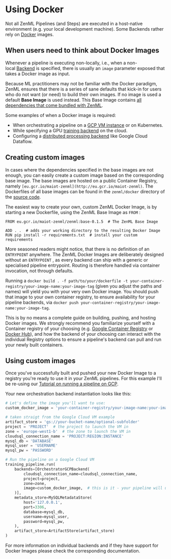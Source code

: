 # Using Docker

Not all ZenML Pipelines (and Steps) are executed in a host-native environment (e.g. your local development machine). Some Backends rather rely on [Docker](https://www.docker.com/) images.

## When users need to think about Docker Images

Whenever a pipeline is executing non-locally, i.e., when a non-local [Backend](https://docs.zenml.io/backends/what-is-a-backend.html) is specified, there is usually an `image` parameter exposed that takes a Docker image as input.

Because ML practitioners may not be familiar with the Docker paradigm, ZenML ensures that there is a series of sane defaults that kick-in for users who do not want (or need) to build their own images. If no image is used a default **Base Image** is used instead. This Base Image contains [all dependencies that come bundled with ZenML](https://docs.zenml.io/getting-started/creating-custom-logic.html).

Some examples of when a Docker image is required:

- When orchestrating a pipeline on a [GCP VM instance](https://docs.zenml.io/backends/orchestrator-backends.html) or on Kubernetes.
- While specifying a GPU [training backend](https://docs.zenml.io/backends/training-backends.html) on the cloud.
- Configuring a [distributed processing backend](https://docs.zenml.io/backends/processing-backends.html) like Google Cloud Dataflow.

## Creating custom images

In cases where the dependencies specified in the base images are not enough, you can easily create a custom image based on the corresponding base image. The base images are hosted on a public Container Registry, namely `[eu.gcr.io/maiot-zenml](http://eu.gcr.io/maiot-zenml)`. The Dockerfiles of all base images can be found in the `zenml/docker` directory of the [source code](https://github.com/maiot-io/zenml).

The easiest way to create your own, custom ZenML Docker Image, is by starting a new Dockerfile, using the ZenML Base Image as `FROM` :

```docker
FROM eu.gcr.io/maiot-zenml/zenml:base-0.1.5  # The ZenML Base Image

ADD . .  # adds your working directory to the resulting Docker Image
RUN pip install -r requirements.txt  # install your custom requirements
```

More seasoned readers might notice, that there is no definition of an `ENTRYPOINT` anywhere. The ZenML Docker Images are deliberately designed without an `ENTRYPOINT` , as every backend can ship with a generic or specialised pipeline entrypoint. Routing is therefore handled via container invocation, not through defaults.

Running a `docker build . -f path/to/your/dockerfile -t your-container-registry/your-image-name:your-image-tag` (given you adjust the paths and names) will yield you with your very own Docker image. You should push that image to your own container registry, to ensure availability for your pipeline backends, via `docker push your-container-registry/your-image-name:your-image-tag`.

This is by no means a complete guide on building, pushing, and hosting Docker images. We strongly recommend you familiarize yourself with a Container registry of your choosing (e.g. [Google Container Registry](https://cloud.google.com/container-registry/docs) or [Docker Hub](https://docs.docker.com/docker-hub/)), and how the backend of your choosing can interact with the individual Registry options to ensure a pipeline's backend can pull and run your newly built containers.

## Using custom images

Once you've successfully built and pushed your new Docker Image to a registry you're ready to use it in your ZenML pipelines. For this example I'll be re-using our [Tutorial on running a pipeline on GCP](/tutorials/running-a-pipeline-on-a-google-cloud-vm.md).

Your new orchestration backend instantiation looks like this:

```python
# Let's define the image you'll want to use:
custom_docker_image = 'your-container-registry/your-image-name:your-image-tag'

# taken straigt from the Google Cloud VM example
artifact_store = 'gs://your-bucket-name/optional-subfolder'
project = 'PROJECT'  # the project to launch the VM in
zone = 'europe-west1-b'  # the zone to launch the VM in
cloudsql_connection_name = 'PROJECT:REGION:INSTANCE'
mysql_db = 'DATABASE'
mysql_user = 'USERNAME'
mysql_pw = 'PASSWORD'

# Run the pipeline on a Google Cloud VM
training_pipeline.run(
    backends=[OrchestratorGCPBackend(
        cloudsql_connection_name=cloudsql_connection_name,
        project=project,
        zone=zone,
        image=custom_docker_image,  # this is it - your pipeline will use your very own Docker image.
    )],
    metadata_store=MySQLMetadataStore(
        host='127.0.0.1',
        port=3306,
        database=mysql_db,
        username=mysql_user,
        password=mysql_pw,
    ),
    artifact_store=ArtifactStore(artifact_store)
)
```

For more information on individual backends and if they have support for Docker Images please check the corresponding documentation.